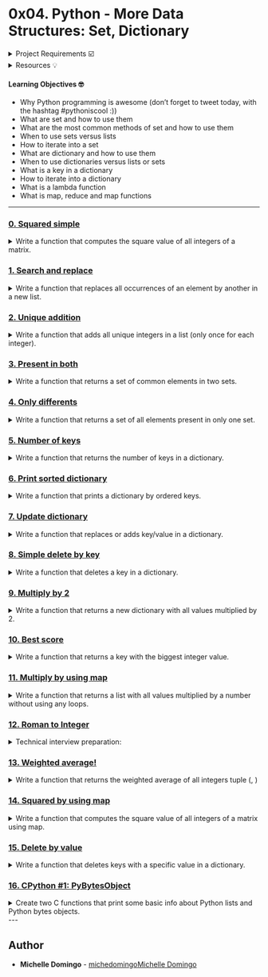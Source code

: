 # 0x04. Python - More Data Structures: Set, Dictionary

<details><summary>Project Requirements ☑️</summary>
...
</details>

<details><summary>Resources 💡</summary>
...
</details>

#### Learning Objectives 🤓

* Why Python programming is awesome (don’t forget to tweet today, with the hashtag #pythoniscool :))
* What are set and how to use them
* What are the most common methods of set and how to use them
* When to use sets versus lists
* How to iterate into a set
* What are dictionary and how to use them
* When to use dictionaries versus lists or sets
* What is a key in a dictionary
* How to iterate into a dictionary
* What is a lambda function
* What is map, reduce and map functions

---

### [0. Squared simple](./0-square_matrix_simple.py)
<details><summary>Write a function that computes the square value of all integers of a matrix.</summary><br>

* 
```

```
</details>

### [1. Search and replace](./1-search_replace.py)
<details><summary>Write a function that replaces all occurrences of an element by another in a new list.</summary><br>

* 
```

```
</details>

### [2. Unique addition](./2-uniq_add.py)
<details><summary>Write a function that adds all unique integers in a list (only once for each integer).</summary><br>

* 
```

```
</details>

### [3. Present in both](./3-common_elements.py)
<details><summary>Write a function that returns a set of common elements in two sets.</summary><br>

* 
```

```
</details>

### [4. Only differents](./4-only_diff_elements.py)
<details><summary>Write a function that returns a set of all elements present in only one set.</summary><br>

* 
```

```
</details>

### [5. Number of keys](./5-number_keys.py)
<details><summary>Write a function that returns the number of keys in a dictionary.</summary><br>

* 
```

```
</details>

### [6. Print sorted dictionary](./6-print_sorted_dictionary.py)
<details><summary>Write a function that prints a dictionary by ordered keys.</summary><br>

* 
```

```
</details>

### [7. Update dictionary](./7-update_dictionary.py)
<details><summary>Write a function that replaces or adds key/value in a dictionary.</summary><br>

* 
```

```
</details>

### [8. Simple delete by key](./8-simple_delete.py)
<details><summary>Write a function that deletes a key in a dictionary.</summary><br>

* 
```

```
</details>

### [9. Multiply by 2](./9-multiply_by_2.py)
<details><summary>Write a function that returns a new dictionary with all values multiplied by 2.</summary><br>

* 
```

```
</details>

### [10. Best score](./10-best_score.py)
<details><summary>Write a function that returns a key with the biggest integer value.</summary><br>

* 
```

```
</details>

### [11. Multiply by using map](./11-mutiply_list_map.py)
<details><summary>Write a function that returns a list with all values multiplied by a number without using any loops.</summary><br>

* 
```

```
</details>

### [12. Roman to Integer](./12-roman_to_int.py)
<details><summary>Technical interview preparation: </summary><br>

* 
```

```
</details>

### [13. Weighted average!](./100-weight_average.py)
<details><summary>Write a function that returns the weighted average of all integers tuple (<score>, <weight>)</summary><br>

* 
```

```
</details>

### [14. Squared by using map](./101-square_matrix_map.py)
<details><summary>Write a function that computes the square value of all integers of a matrix using map.</summary><br>

* 
```

```
</details>

### [15. Delete by value](./102-complex_delete.py)
<details><summary>Write a function that deletes keys with a specific value in a dictionary.</summary><br>

* 
```

```
</details>

### [16. CPython #1: PyBytesObject](./103-python.c)
<details><summary>Create two C functions that print some basic info about Python lists and Python bytes objects.</summary><br>

* 

Python lists:
```

```
</details>
---

## Author
* **Michelle Domingo** - [michedomingo](https://github.com/michedomingo)[Michelle Domingo](https://github.com/michedomingo)
